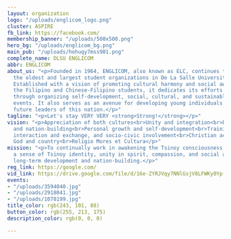 ```yaml
---
layout: organization
logo: "/uploads/englicom_logo.png"
cluster: ASPIRE
fb_link: https://facebook.com/
membership_banner: "/uploads/500x500.png"
hero_bg: "/uploads/englicom_bg.png"
main_pub: "/uploads/hohuqy7mss901.png"
complete_name: DLSU ENGLICOM
abbr: ENGLICOM
about_us: "<p>Founded in 1964, ENGLICOM, also known as ELC, continues to be one of
  the oldest and largest student organizations in De La Salle University - Manila.
  Established with a vision of promoting cultural harmony and social awareness among
  the Filipino and Chinese-Filipino students, it dedicates its efforts in nation-building
  through organizing self-development, social, cultural, and sustainable socio-civic
  events. It also serves as an avenue for developing young individuals to become the
  future leaders of this nation.</p>"
tagline: "<p>Let's stay VERY VERY <strong>Strong!</strong></p>"
vision: "<p>Appreciation of both cultures<br>Unity and integration<br>Dedicated service
  and nation-building<br>Personal growth and self-development<br>Training, social
  interaction and exchange, and socio-civic involvement<br>Christian achievers for
  God and country<br>Religio Mores et Cultura</p>"
mission: "<p>To continually work in awakening the Tsinoy consciousness, instilling
  a sense of Tsinoy identity, unity in spirit, compassion, and social awareness through
  long-term development and nation-building.</p>"
reg_link: https://google.com/
vid_link: https://drive.google.com/file/d/16e-ZYRJVqy7NNlGsjV8LFWKy0Yp-gDnP/preview
events:
- "/uploads/3594040.jpg"
- "/uploads/2918041.jpg"
- "/uploads/1078199.jpg"
title_color: rgb(243, 101, 88)
button_color: rgb(255, 213, 175)
description_color: rgb(0, 0, 0)

---
```


